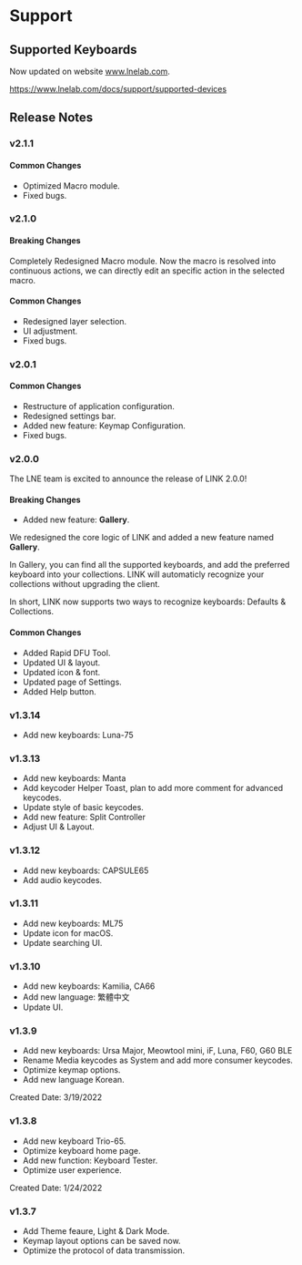 # Support

## Supported Keyboards

Now updated on website www.lnelab.com.

https://www.lnelab.com/docs/support/supported-devices


## Release Notes
### v2.1.1
#### Common Changes
* Optimized Macro module.
* Fixed bugs.

### v2.1.0
#### Breaking Changes
Completely Redesigned Macro module. 
Now the macro is resolved into continuous actions, we can directly edit an specific action in the selected macro.

#### Common Changes
* Redesigned layer selection.
* UI adjustment.
* Fixed bugs.

### v2.0.1
#### Common Changes
* Restructure of application configuration.
* Redesigned settings bar.
* Added new feature: Keymap Configuration.
* Fixed bugs.

### v2.0.0
The LNE team is excited to announce the release of LINK 2.0.0! 
#### Breaking Changes
* Added new feature: <b>Gallery</b>.

We redesigned the core logic of LINK and added a new feature named <b>Gallery</b>. 

In Gallery, you can find all the supported keyboards, and add the preferred keyboard into your collections. LINK will automaticly recognize your collections without upgrading the client. 

In short, LINK now supports two ways to recognize keyboards: Defaults & Collections.

#### Common Changes
* Added Rapid DFU Tool.
* Updated UI & layout.
* Updated icon & font.
* Updated page of Settings.
* Added Help button.

### v1.3.14
* Add new keyboards: Luna-75

### v1.3.13
* Add new keyboards: Manta
* Add keycoder Helper Toast, plan to add more comment for advanced keycodes.
* Update style of basic keycodes.
* Add new feature: Split Controller
* Adjust UI & Layout.

### v1.3.12
* Add new keyboards: CAPSULE65
* Add audio keycodes.

### v1.3.11
* Add new keyboards: ML75
* Update icon for macOS.
* Update searching UI.

### v1.3.10
* Add new keyboards: Kamilia, CA66
* Add new language: 繁體中文
* Update UI.

### v1.3.9
* Add new keyboards: Ursa Major, Meowtool mini, iF, Luna, F60, G60 BLE 
* Rename Media keycodes as System and add more consumer keycodes.
* Optimize keymap options.
* Add new language Korean.

Created Date: 3/19/2022

### v1.3.8
* Add new keyboard Trio-65.
* Optimize keyboard home page.
* Add new function: Keyboard Tester.
* Optimize user experience.

Created Date: 1/24/2022

### v1.3.7
* Add Theme feaure, Light & Dark Mode.
* Keymap layout options can be saved now.
* Optimize the protocol of data transmission.
